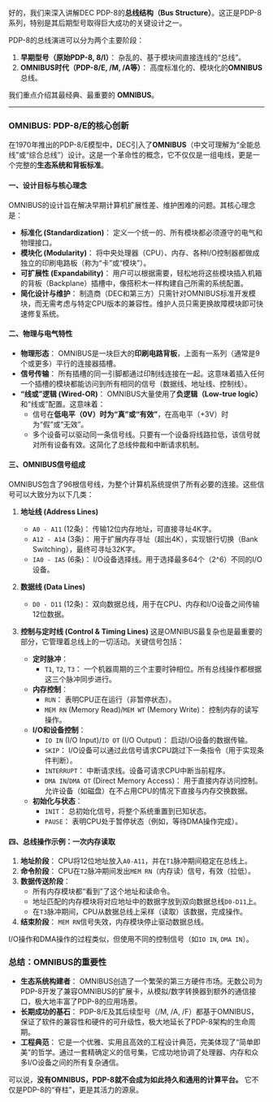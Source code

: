 好的，我们来深入讲解DEC PDP-8的**总线结构（Bus Structure）**。这正是PDP-8系列，特别是其后期型号取得巨大成功的关键设计之一。

PDP-8的总线演进可以分为两个主要阶段：
1.  **早期型号（原始PDP-8, 8/I）**： 杂乱的、基于模块间直接连线的“总线”。
2.  **OMNIBUS时代（PDP-8/E, /M, /A等）**： 高度标准化的、模块化的**OMNIBUS**总线。

我们重点介绍其最经典、最重要的 **OMNIBUS**。

---

### OMNIBUS: PDP-8/E的核心创新

在1970年推出的PDP-8/E模型中，DEC引入了**OMNIBUS**（中文可理解为“全能总线”或“综合总线”）设计。这是一个革命性的概念，它不仅仅是一组电线，更是一个完整的**生态系统和背板标准**。

#### 一、设计目标与核心理念

OMNIBUS的设计旨在解决早期计算机扩展性差、维护困难的问题。其核心理念是：

*   **标准化 (Standardization)**： 定义一个统一的、所有模块都必须遵守的电气和物理接口。
*   **模块化 (Modularity)**： 将中央处理器（CPU）、内存、各种I/O控制器都做成独立的印刷电路板（称为“卡”或“模块”）。
*   **可扩展性 (Expandability)**： 用户可以根据需要，轻松地将这些模块插入机箱的背板（Backplane）插槽中，像搭积木一样构建自己所需的系统配置。
*   **简化设计与维护**： 制造商（DEC和第三方）只需针对OMNIBUS标准开发模块，而无需考虑与特定CPU版本的兼容性。维护人员只需更换故障模块即可快速修复系统。

#### 二、物理与电气特性

*   **物理形态**： OMNIBUS是一块巨大的**印刷电路背板**，上面有一系列（通常是9个或更多）平行的连接器插槽。
*   **信号传输**： 所有插槽的同一引脚都通过印制线连接在一起。这意味着插入任何一个插槽的模块都能访问到所有相同的信号（数据线、地址线、控制线）。
*   **“线或”逻辑 (Wired-OR)**： OMNIBUS大量使用了**负逻辑（Low-true logic）** 和“线或”配置。这意味着：
    *   信号在**低电平（0V）时为“真”或“有效”**，在高电平（+3V）时为“假”或“无效”。
    *   多个设备可以驱动同一条信号线。只要有一个设备将线路拉低，该信号就对所有设备有效。这简化了总线仲裁和中断请求机制。

#### 三、OMNIBUS信号组成

OMNIBUS包含了96根信号线，为整个计算机系统提供了所有必要的连接。这些信号可以大致分为以下几类：

1.  **地址线 (Address Lines)**
    *   `A0 - A11` (12条)： 传输12位内存地址，可直接寻址4K字。
    *   `A12 - A14` (3条)： 用于扩展内存寻址（超出4K），实现银行切换（Bank Switching），最终可寻址32K字。
    *   `IA0 - IA5` (6条)： I/O设备选择线。用于选择最多64个（2^6）不同的I/O设备。

2.  **数据线 (Data Lines)**
    *   `D0 - D11` (12条)： 双向数据总线，用于在CPU、内存和I/O设备之间传输12位数据。

3.  **控制与定时线 (Control & Timing Lines)**
    这是OMNIBUS最复杂也是最重要的部分，它管理着总线上的一切活动。关键信号包括：
    *   **定时脉冲**：
        *   `T1`, `T2`, `T3`： 一个机器周期的三个主要时钟相位。所有总线操作都根据这三个脉冲同步进行。
    *   **内存控制**：
        *   `RUN`： 表明CPU正在运行（非暂停状态）。
        *   `MEM RN` (Memory Read)/`MEM WT` (Memory Write)： 控制内存的读写操作。
    *   **I/O和设备控制**：
        *   `IO IN` (I/O Input)/`IO OT` (I/O Output)： 启动I/O设备的数据传输。
        *   `SKIP`： I/O设备可以通过此信号请求CPU跳过下一条指令（用于实现条件判断）。
        *   `INTERRUPT`： 中断请求线。设备可请求CPU中断当前程序。
        *   `DMA IN`/`DMA OT` (Direct Memory Access)： 用于直接内存访问控制。允许设备（如磁盘）在不占用CPU的情况下直接与内存交换数据。
    *   **初始化与状态**：
        *   `INIT`： 总初始化信号，将整个系统重置到已知状态。
        *   `PAUSE`： 表明CPU处于暂停状态（例如，等待DMA操作完成）。

#### 四、总线操作示例：一次内存读取

1.  **地址阶段**： CPU将12位地址放入`A0-A11`，并在`T1`脉冲期间稳定在总线上。
2.  **命令阶段**： CPU在`T2`脉冲期间发出`MEM RN`（内存读）信号，有效（拉低）。
3.  **数据传送阶段**：
    *   所有内存模块都“看到”了这个地址和读命令。
    *   地址匹配的内存模块将对应地址中的数据字放到双向数据总线`D0-D11`上。
    *   在`T3`脉冲期间，CPU从数据总线上采样（读取）该数据，完成操作。
4.  **结束阶段**： `MEM RN`信号失效，内存模块停止驱动数据总线。

I/O操作和DMA操作的过程类似，但使用不同的控制信号（如`IO IN`, `DMA IN`）。

### 总结：OMNIBUS的重要性

*   **生态系统构建者**： OMNIBUS创造了一个繁荣的第三方硬件市场。无数公司为PDP-8开发了兼容OMNIBUS的扩展卡，从模拟/数字转换器到额外的通信接口，极大地丰富了PDP-8的应用场景。
*   **长期成功的基石**： PDP-8/E及其后续型号（/M, /A, /F）都基于OMNIBUS，保证了软件的兼容性和硬件的可升级性，极大地延长了PDP-8架构的生命周期。
*   **工程典范**： 它是一个优雅、实用且高效的工程设计典范，完美体现了“简单即美”的哲学。通过一套精确定义的信号集，它成功地协调了处理器、内存和众多I/O设备之间的所有复杂通信。

可以说，**没有OMNIBUS，PDP-8就不会成为如此持久和通用的计算平台。** 它不仅是PDP-8的“脊柱”，更是其活力的源泉。